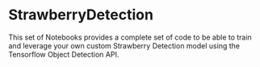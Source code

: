 # StrawberryDetection
This set of Notebooks provides a complete set of code to be able to train and leverage your own custom Strawberry Detection model using the Tensorflow Object Detection API.
